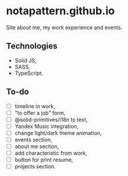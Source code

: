 # notapattern.github.io

Site about me, my work experience and events.

## Technologies

- Solid JS,
- SASS,
- TypeScript.

## To-do

- [ ] timeline in work,
- [ ] "to offer a job" form,
- [ ] @solid-primitives/i18n to text,
- [ ] Yandex Music integration,
- [ ] change light/dark theme animation,
- [ ] events section,
- [ ] about me section,
- [ ] add characteristic from work,
- [ ] button for print resume,
- [ ] projects section.
